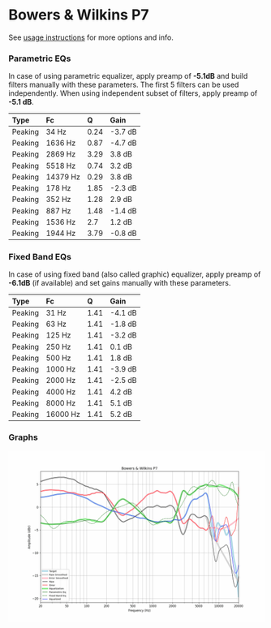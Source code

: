 # Bowers & Wilkins P7
See [usage instructions](https://github.com/jaakkopasanen/AutoEq#usage) for more options and info.

### Parametric EQs
In case of using parametric equalizer, apply preamp of **-5.1dB** and build filters manually
with these parameters. The first 5 filters can be used independently.
When using independent subset of filters, apply preamp of **-5.1 dB**.

| Type    | Fc       |    Q | Gain    |
|:--------|:---------|:-----|:--------|
| Peaking | 34 Hz    | 0.24 | -3.7 dB |
| Peaking | 1636 Hz  | 0.87 | -4.7 dB |
| Peaking | 2869 Hz  | 3.29 | 3.8 dB  |
| Peaking | 5518 Hz  | 0.74 | 3.2 dB  |
| Peaking | 14379 Hz | 0.29 | 3.8 dB  |
| Peaking | 178 Hz   | 1.85 | -2.3 dB |
| Peaking | 352 Hz   | 1.28 | 2.9 dB  |
| Peaking | 887 Hz   | 1.48 | -1.4 dB |
| Peaking | 1536 Hz  | 2.7  | 1.2 dB  |
| Peaking | 1944 Hz  | 3.79 | -0.8 dB |

### Fixed Band EQs
In case of using fixed band (also called graphic) equalizer, apply preamp of **-6.1dB**
(if available) and set gains manually with these parameters.

| Type    | Fc       |    Q | Gain    |
|:--------|:---------|:-----|:--------|
| Peaking | 31 Hz    | 1.41 | -4.1 dB |
| Peaking | 63 Hz    | 1.41 | -1.8 dB |
| Peaking | 125 Hz   | 1.41 | -3.2 dB |
| Peaking | 250 Hz   | 1.41 | 0.1 dB  |
| Peaking | 500 Hz   | 1.41 | 1.8 dB  |
| Peaking | 1000 Hz  | 1.41 | -3.9 dB |
| Peaking | 2000 Hz  | 1.41 | -2.5 dB |
| Peaking | 4000 Hz  | 1.41 | 4.2 dB  |
| Peaking | 8000 Hz  | 1.41 | 5.1 dB  |
| Peaking | 16000 Hz | 1.41 | 5.2 dB  |

### Graphs
![](./Bowers%20&%20Wilkins%20P7.png)